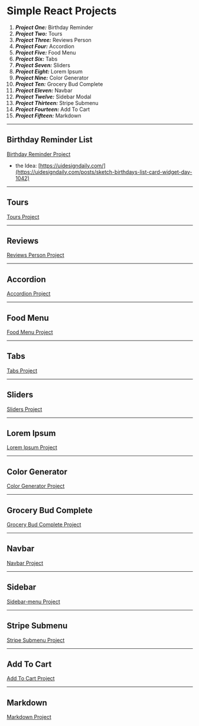 # Simple React Projects

1. **_Project One:_** Birthday Reminder
2. **_Project Two:_** Tours
3. **_Project Three:_** Reviews Person
4. **_Project Four:_** Accordion
5. **_Project Five:_** Food Menu
6. **_Project Six:_** Tabs
7. **_Project Seven:_** Sliders
8. **_Project Eight:_** Lorem Ipsum
9. **_Project Nine:_** Color Generator
10. **_Project Ten:_** Grocery Bud Complete
11. **_Project Eleven:_** Navbar
12. **_Project Twelve:_** Sidebar Modal
13. **_Project Thirteen:_** Stripe Submenu
14. **_Project Fourteen:_** Add To Cart
15. **_Project Fifteen:_** Markdown

---

## Birthday Reminder List

[Birthday Reminder Project](https://react-birthday-reminder-list.netlify.app/)

- the Idea: [https://uidesigndaily.com/](https://uidesigndaily.com/posts/sketch-birthdays-list-card-widget-day-1042)

---

## Tours

[Tours Project](https://my-react-tours-project.netlify.app/)

---

## Reviews

[Reviews Person Project](https://react-reviews-random-person-project.netlify.app/)

---

## Accordion

[Accordion Project](https://react-accordion-questions-project.netlify.app/)

---

## Food Menu

[Food Menu Project](https://react-food-menu-project.netlify.app/)

---

## Tabs

[Tabs Project](https://the-react-tabs-project.netlify.app/)

---

## Sliders

[Sliders Project](https://react-sliders-project.netlify.app/)

---

## Lorem Ipsum

[Lorem Ipsum Project](https://react-lorem-ipsums-project.netlify.app/)

---

## Color Generator

[Color Generator Project](https://react-unique-color-generator-project.netlify.app/)

---

## Grocery Bud Complete

[Grocery Bud Complete Project](https://react-grocery-bud-complete-project.netlify.app/)

---

## Navbar

[Navbar Project](https://react-nav-bar-project.netlify.app/)

---

## Sidebar

[Sidebar-menu Project](https://react-side-bar-modal-project.netlify.app/)

---

## Stripe Submenu

[Stripe Submenu Project](https://react-stripe-submenus-project.netlify.app/)

---

## Add To Cart

[Add To Cart Project](https://react-add-to-cart-project.netlify.app/)

---

## Markdown

[Markdown Project](https://react-simple-markdown-project.netlify.app/)
